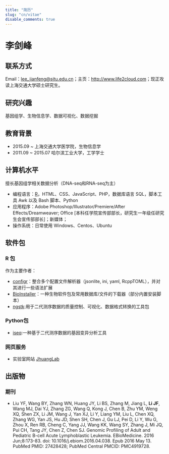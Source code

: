 ```yaml
---
title: "简历"
slug: "cn/vitae"
disable_comments: true
---
```


# 李剑峰

## 联系方式

Email：lee_jianfeng@sjtu.edu.cn；主页：<http://www.life2cloud.com>；现正攻读上海交通大学硕士研究生。

## 研究兴趣

基因组学、生物信息学、数据可视化、数据挖掘

## 教育背景

- 2015.09 ~  上海交通大学医学院，生物信息学
- 2011.09 ~ 2015.07 哈尔滨工业大学，工学学士

## 计算机水平

擅长基因组学相关数据分析（DNA-seq和RNA-seq为主）

- 编程语言：[R](http://www.r-project.org/)，HTML、CSS、JavaScript、PHP，数据库语言 SQL，脚本工具 Awk 以及 Bash 脚本、Python
- 应用程序：Adobe Photoshop/Illustrator/Premiere/After Effects/Dreamweaver; Office [本科任学院宣传部部长，研究生一年级任研究生会宣传部部长]；新媒体；
- 操作系统：日常使用 Windows、Centos、Ubuntu

## 软件包

### R 包

作为主要作者：

- [configr](https://github.com/Miachol/configr)：整合多个配置文件解析器（jsonlite, ini, yaml, RcppTOML），并对其进行一些语法扩展
- [BioInstaller](https://github.com/JhuangLab/BioInstaller)：一种生物软件包及常用数据库/文件的下载器（部分内置安装脚本）
- [ngstk](https://github.com/JhuangLab/iseq):用于二代测序数据的质量控制、可视化、数据格式转换的工具包

### Python包

- [iseq](https://github.com/JhuangLab/iseq):一种基于二代测序数据的基因变异分析工具

### 网页服务

- 实验室网站 [JhuangLab](http://bioinfo.rjh.com.cn/labs/jhuang/index.php)

## 出版物

### 期刊

- Liu YF, Wang BY, Zhang WN, Huang JY, Li BS, Zhang M, Jiang L, **Li JF**, Wang MJ, Dai YJ, Zhang ZG, Wang Q, Kong J, Chen B, Zhu YM, Weng XQ, Shen ZX, Li JM, Wang J, Yan XJ, Li Y, Liang YM, Liu L, Chen XQ, Zhang WG, Yan JS, Hu JD, Shen SH, Chen J, Gu LJ, Pei D, Li Y, Wu G, Zhou X, Ren RB, Cheng C, Yang JJ, Wang KK, Wang SY, Zhang J, Mi JQ, Pui CH, Tang JY, Chen Z, Chen SJ. Genomic Profiling of Adult and Pediatric B-cell Acute Lymphoblastic Leukemia. EBioMedicine. 2016 Jun;8:173-83. doi: 10.1016/j.ebiom.2016.04.038. Epub 2016 May 13. PubMed PMID: 27428428; PubMed Central PMCID: PMC4919728.
